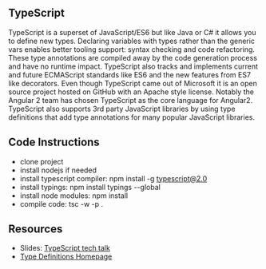 ## TypeScript

TypeScript is a superset of JavaScript/ES6 but like Java or C# it allows you to define new types. Declaring variables with types rather than the generic vars enables better tooling support: syntax checking and code refactoring. These type annotations are compiled away by the code generation process and have no runtime impact. TypeScript also tracks and implements current and future ECMAScript standards like ES6 and the new features from ES7 like decorators. Even though TypeScript came out of Microsoft it is an open source project hosted on GitHub with an Apache style license. Notably the Angular 2 team has chosen TypeScript as the core language for Angular2. TypeScript also supports 3rd party JavaScript libraries by using type definitions that add type annotations for many popular JavaScript libraries.


## Code Instructions

* clone project
* install nodejs if needed
* install typescript compiler: npm install -g typescript@2.0
* install typings: npm install typings --global
* install node modules: npm install
* compile code: tsc -w -p .


## Resources
* Slides: [ TypeScript tech talk](Typescript.pdf)
* [Type Definitions Homepage](http://definitelytyped.org/)
 

